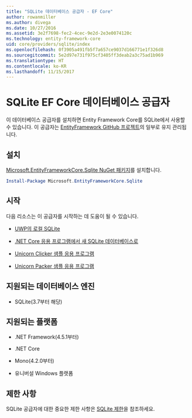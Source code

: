 ```yaml
---
title: "SQLite 데이터베이스 공급자 - EF Core"
author: rowanmiller
ms.author: divega
ms.date: 10/27/2016
ms.assetid: 3e2f7698-fec2-4cec-9e2d-2e3e0074120c
ms.technology: entity-framework-core
uid: core/providers/sqlite/index
ms.openlocfilehash: 0f3905a491fb5f7a657ce9037d166771e1f326d8
ms.sourcegitcommit: 5e2d97e731f975cf3405ff3deab2a3c75ad1b969
ms.translationtype: HT
ms.contentlocale: ko-KR
ms.lasthandoff: 11/15/2017
---
```

# <a name="sqlite-ef-core-database-provider"></a>SQLite EF Core 데이터베이스 공급자

이 데이터베이스 공급자를 설치하면 Entity Framework Core를 SQLite에서 사용할 수 있습니다. 이 공급자는 [EntityFramework GitHub 프로젝트](https://github.com/aspnet/EntityFramework)의 일부로 유지 관리됩니다.

## <a name="install"></a>설치

[Microsoft.EntityFrameworkCore.Sqlite NuGet 패키지](https://www.nuget.org/packages/Microsoft.EntityFrameworkCore.Sqlite/)를 설치합니다.

``` powershell
Install-Package Microsoft.EntityFrameworkCore.Sqlite
```

## <a name="get-started"></a>시작

다음 리소스는 이 공급자를 시작하는 데 도움이 될 수 있습니다.
* [UWP의 로컬 SQLite](../../get-started/uwp/getting-started.md)

* [.NET Core 응용 프로그램에서 새 SQLite 데이터베이스로](../../get-started/netcore/new-db-sqlite.md)

* [Unicorn Clicker 샘플 응용 프로그램](https://github.com/rowanmiller/UnicornStore/tree/master/UnicornClicker/UWP)

* [Unicorn Packer 샘플 응용 프로그램](https://github.com/rowanmiller/UnicornStore/tree/master/UnicornPacker)

## <a name="supported-database-engines"></a>지원되는 데이터베이스 엔진

* SQLite(3.7부터 해당)

## <a name="supported-platforms"></a>지원되는 플랫폼

* .NET Framework(4.5.1부터)

* .NET Core

* Mono(4.2.0부터)

* 유니버설 Windows 플랫폼

## <a name="limitations"></a>제한 사항

SQLite 공급자에 대한 중요한 제한 사항은 [SQLite 제한](limitations.md)을 참조하세요.
